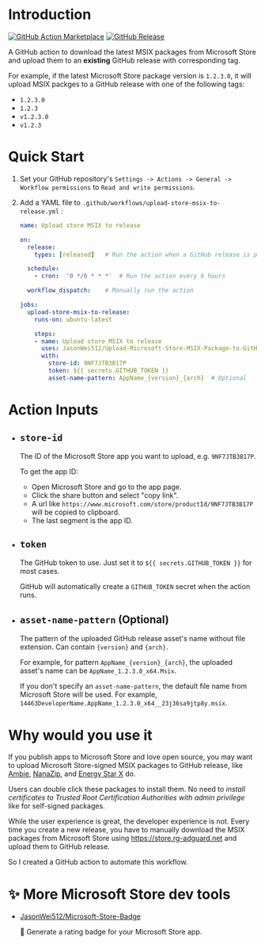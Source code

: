 # Introduction

[![GitHub Action Marketplace](https://img.shields.io/badge/GitHub%20Action-Marketplace-red)](https://github.com/marketplace/actions/upload-microsoft-store-msix-package-to-github-release)
[![GitHub Release](https://img.shields.io/github/v/release/JasonWei512/Upload-Microsoft-Store-MSIX-Package-to-GitHub-Release?label=Release)](https://github.com/JasonWei512/Upload-Microsoft-Store-MSIX-Package-to-GitHub-Release/releases/latest)

A GitHub action to download the latest MSIX packages from Microsoft Store and upload them to an **existing** GitHub release with corresponding tag. 

For example, if the latest Microsoft Store package version is `1.2.3.0`, it will upload MSIX packges to a GitHub release with one of the following tags:

- `1.2.3.0`
- `1.2.3`
- `v1.2.3.0`
- `v1.2.3`


# Quick Start

1. Set your GitHub repository's `Settings -> Actions -> General -> Workflow permissions` to `Read and write permissions`.

2. Add a YAML file to `.github/workflows/upload-store-msix-to-release.yml` :

   ```yaml
   name: Upload store MSIX to release

   on:
     release:
       types: [released]   # Run the action when a GitHub release is published

     schedule:
       - cron:  '0 */6 * * *'  # Run the action every 6 hours

     workflow_dispatch:    # Manually run the action

   jobs:
     upload-store-msix-to-release:
       runs-on: ubuntu-latest

       steps:
       - name: Upload store MSIX to release
         uses: JasonWei512/Upload-Microsoft-Store-MSIX-Package-to-GitHub-Release@v1
         with:
           store-id: 9NF7JTB3B17P
           token: ${{ secrets.GITHUB_TOKEN }}
           asset-name-pattern: AppName_{version}_{arch}  # Optional
   ```


# Action Inputs

- ## `store-id`

  The ID of the Microsoft Store app you want to upload, e.g. `9NF7JTB3B17P`.

  To get the app ID:
  - Open Microsoft Store and go to the app page.
  - Click the share button and select "copy link".   
  - A url like `https://www.microsoft.com/store/productId/9NF7JTB3B17P` will be copied to clipboard. 
  - The last segment is the app ID.

- ## `token`

  The GitHub token to use. Just set it to `${{ secrets.GITHUB_TOKEN }}` for most cases. 

  GitHub will automatically create a `GITHUB_TOKEN` secret when the action runs.

- ## `asset-name-pattern` (Optional)

  The pattern of the uploaded GitHub release asset's name without file extension. Can contain `{version}` and `{arch}`. 

  For example, for pattern `AppName_{version}_{arch}`, the uploaded asset's name can be `AppName_1.2.3.0_x64.Msix`.

  If you don't specify an `asset-name-pattern`, the default file name from Microsoft Store will be used. For example, `14463DeveloperName.AppName_1.2.3.0_x64__23j36sa9jtp8y.msix`.


# Why would you use it

If you publish apps to Microsoft Store and love open source, you may want to upload Microsoft Store-signed MSIX packages to GitHub release, like [Ambie](https://github.com/jenius-apps/ambie), [NanaZip](https://github.com/M2Team/NanaZip), and [Energy Star X](https://github.com/JasonWei512/EnergyStarX) do. 

Users can double click these packages to install them. No need to *install certificates to Trusted Root Certification Authorities with admin privilege* like for self-signed packages.

While the user experience is great, the developer experience is not. Every time you create a new release, you have to manually download the MSIX packages from Microsoft Store using https://store.rg-adguard.net and upload them to GitHub release.

So I created a GitHub action to automate this workflow.

# ✨ More Microsoft Store dev tools

- [JasonWei512/Microsoft-Store-Badge](https://github.com/JasonWei512/Microsoft-Store-Badge)
  
  🏅 Generate a rating badge for your Microsoft Store app.
